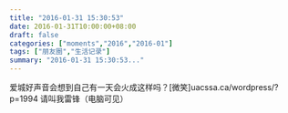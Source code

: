 ```yaml
---
title: "2016-01-31 15:30:53"
date: 2016-01-31T10:00:00+08:00
draft: false
categories: ["moments","2016","2016-01"]
tags: ["朋友圈","生活记录"]
summary: "2016-01-31 15:30:53..."
---
```


爱城好声音会想到自己有一天会火成这样吗？[微笑]uacssa.ca/wordpress/?p=1994 请叫我雷锋（电脑可见）

